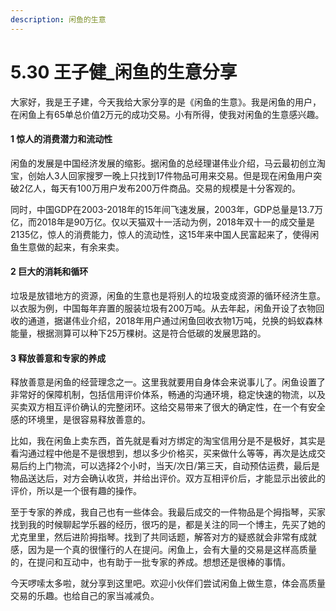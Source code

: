 ```yaml
---
description: 闲鱼的生意
---
```


# 5.30 王子健\_闲鱼的生意分享

大家好，我是王子建，今天我给大家分享的是《闲鱼的生意》。我是闲鱼的用户，在闲鱼上有65单总价值2万元的成功交易。小有所得，使我对闲鱼的生意感兴趣。

#### 1 惊人的消费潜力和流动性

闲鱼的发展是中国经济发展的缩影。据闲鱼的总经理谌伟业介绍，马云最初创立淘宝，创始人3人回家搜罗一晚上只找到17件物品可用来交易。但是现在闲鱼用户突破2亿人，每天有100万用户发布200万件商品。交易的规模是十分客观的。

同时，中国GDP在2003-2018年的15年间飞速发展，2003年，GDP总量是13.7万亿，而2018年是90万亿。仅以天猫双十一活动为例，2018年双十一的成交量是2135亿，惊人的消费能力，惊人的流动性，这15年来中国人民富起来了，使得闲鱼生意做的起来，有余来卖。

#### 2 巨大的消耗和循环

垃圾是放错地方的资源，闲鱼的生意也是将别人的垃圾变成资源的循环经济生意。以衣服为例，中国每年弃置的服装垃圾有200万吨。从去年起，闲鱼开设了衣物回收的通道，据谌伟业介绍，2018年用户通过闲鱼回收衣物1万吨，兑换的蚂蚁森林能量，根据测算可以种下25万棵树。这是符合低碳的发展思路的。

#### 3 释放善意和专家的养成

释放善意是闲鱼的经营理念之一。这里我就要用自身体会来说事儿了。闲鱼设置了非常好的保障机制，包括信用评价体系，畅通的沟通环境，稳定快速的物流，以及买卖双方相互评价确认的完整闭环。这给交易带来了很大的确定性，在一个有安全感的环境里，是很容易释放善意的。

比如，我在闲鱼上卖东西，首先就是看对方绑定的淘宝信用分是不是极好，其实是看沟通过程中他是不是很想到，想以多少价格买，买来做什么等等，再次是达成交易后约上门物流，可以选择2个小时，当天/次日/第三天，自动预估运费，最后是物品送达后，对方会确认收货，并给出评价。双方互相评价后，才能显示出彼此的评价，所以是一个很有趣的操作。

至于专家的养成，我自己也有一些体会。我最后成交的一件物品是个拇指琴，买家找到我的时候聊起学乐器的经历，很巧的是，都是关注的同一个博主，先买了她的尤克里里，然后进阶拇指琴。找到了共同话题，解答对方的疑惑就会非常有成就感，因为是一个真的很懂行的人在提问。闲鱼上，会有大量的交易是这样高质量的，在提问和互动中，也有助于一批专家的养成。想想还是很棒的事情。

今天啰嗦太多啦，就分享到这里吧。欢迎小伙伴们尝试闲鱼上做生意，体会高质量交易的乐趣。也给自己的家当减减负。

